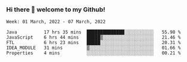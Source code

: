 ### Hi there 👋 welcome to my Github! 

<!--START_SECTION:waka-->
```text
Week: 01 March, 2022 - 07 March, 2022

Java          17 hrs 35 mins  ██████████████░░░░░░░░░░░   55.98 % 
JavaScript    6 hrs 44 mins   █████▒░░░░░░░░░░░░░░░░░░░   21.46 % 
FTL           6 hrs 23 mins   █████░░░░░░░░░░░░░░░░░░░░   20.31 % 
IDEA_MODULE   31 mins         ▒░░░░░░░░░░░░░░░░░░░░░░░░   01.66 % 
Properties    4 mins          ░░░░░░░░░░░░░░░░░░░░░░░░░   00.21 % 
```
<!--END_SECTION:waka-->
